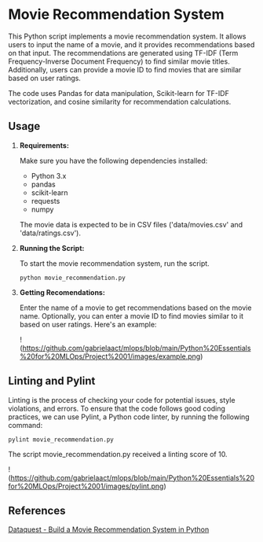 # Movie Recommendation System

This Python script implements a movie recommendation system. It allows users to input the name of a movie, and it provides recommendations based on that input. The recommendations are generated using TF-IDF (Term Frequency-Inverse Document Frequency) to find similar movie titles. Additionally, users can provide a movie ID to find movies that are similar based on user ratings.

The code uses Pandas for data manipulation, Scikit-learn for TF-IDF vectorization, and cosine similarity for recommendation calculations.

## Usage

1. **Requirements:**

   Make sure you have the following dependencies installed:
   - Python 3.x
   - pandas
   - scikit-learn
   - requests
   - numpy

   The movie data is expected to be in CSV files ('data/movies.csv' and 'data/ratings.csv').

2. **Running the Script:**

   To start the movie recommendation system, run the script.

   ```
   python movie_recommendation.py
   ```

3. **Getting Recomendations:**

    Enter the name of a movie to get recommendations based on the movie name. Optionally, you can enter a movie ID to find movies similar to it based on user ratings. Here's an example:

    !(https://github.com/gabrielaact/mlops/blob/main/Python%20Essentials%20for%20MLOps/Project%2001/images/example.png)


## Linting and Pylint

Linting is the process of checking your code for potential issues, style violations, and errors. To ensure that the code follows good coding practices, we can use Pylint, a Python code linter, by running the following command:

```
pylint movie_recommendation.py
```

The script movie_recommendation.py received a linting score of 10.

!(https://github.com/gabrielaact/mlops/blob/main/Python%20Essentials%20for%20MLOps/Project%2001/images/pylint.png)

## References
[Dataquest - Build a Movie Recommendation System in Python](https://github.com/dataquestio/project-walkthroughs/blob/master/movie_recs/movie_recommendations.ipynb)
